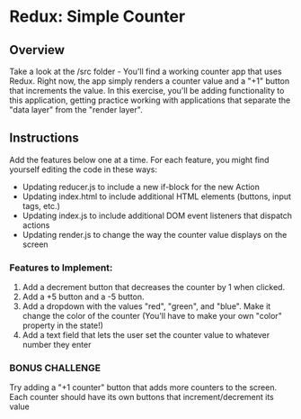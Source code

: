 # Redux: Simple Counter

## Overview

Take a look at the /src folder - You'll find a working counter app that uses Redux. Right now, the app simply renders a counter value and a "+1" button that increments the value. In this exercise, you'll be adding functionality to this application, getting practice working with applications that separate the "data layer" from the "render layer".

## Instructions

Add the features below one at a time. For each feature, you might find yourself editing the code in these ways:
- Updating reducer.js to include a new if-block for the new Action
- Updating index.html to include additional HTML elements (buttons, input tags, etc.)
- Updating index.js to include additional DOM event listeners that dispatch actions
- Updating render.js to change the way the counter value displays on the screen

### Features to Implement:
1) Add a decrement button that decreases the counter by 1 when clicked.
2) Add a +5 button and a -5 button.
3) Add a dropdown with the values "red", "green", and "blue". Make it change the color of the counter (You'll have to make your own "color" property in the state!)
4) Add a text field that lets the user set the counter value to whatever number they enter

### BONUS CHALLENGE
Try adding a "+1 counter" button that adds more counters to the screen. Each counter should have its own buttons that increment/decrement its value